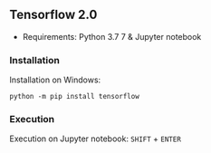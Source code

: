 ## Tensorflow 2.0

* Requirements: Python 3.7 7 & Jupyter notebook

### Installation

Installation on Windows:

```
python -m pip install tensorflow
```

### Execution 

Execution on Jupyter notebook: ``SHIFT`` + ``ENTER``